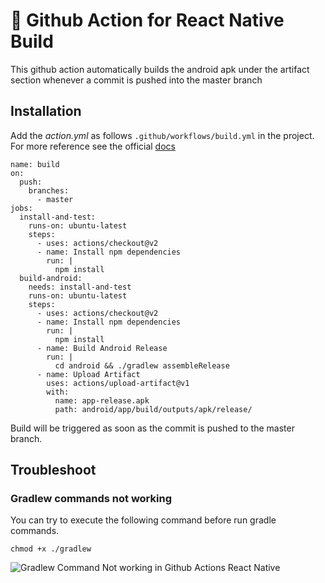 # 🚀 Github Action for React Native Build

This github action automatically builds the android apk under the artifact section whenever a commit is pushed into the master branch

## Installation

Add the *action.yml* as follows ``` .github/workflows/build.yml ``` in the project.
For more reference see the official [docs](https://help.github.com/en/actions/configuring-and-managing-workflows/configuring-a-workflow#creating-a-workflow-file)

```
name: build
on:
  push:
    branches:
      - master
jobs:
  install-and-test:
    runs-on: ubuntu-latest
    steps:
      - uses: actions/checkout@v2
      - name: Install npm dependencies
        run: |
          npm install
  build-android:
    needs: install-and-test
    runs-on: ubuntu-latest
    steps: 
      - uses: actions/checkout@v2
      - name: Install npm dependencies
        run: |
          npm install
      - name: Build Android Release
        run: |
          cd android && ./gradlew assembleRelease
      - name: Upload Artifact
        uses: actions/upload-artifact@v1
        with:
          name: app-release.apk
          path: android/app/build/outputs/apk/release/

```

Build will be triggered as soon as the commit is pushed to the master branch.

## Troubleshoot

### Gradlew commands not working 

You can try to execute the following command before run gradle commands.

``` 
chmod +x ./gradlew
```

![Gradlew Command Not working in Github Actions React Native](https://dyjpb62732.i.lithium.com/t5/image/serverpage/image-id/3072i1C8314A5EA6EFEF8/image-size/large?v=1.0&px=999)
